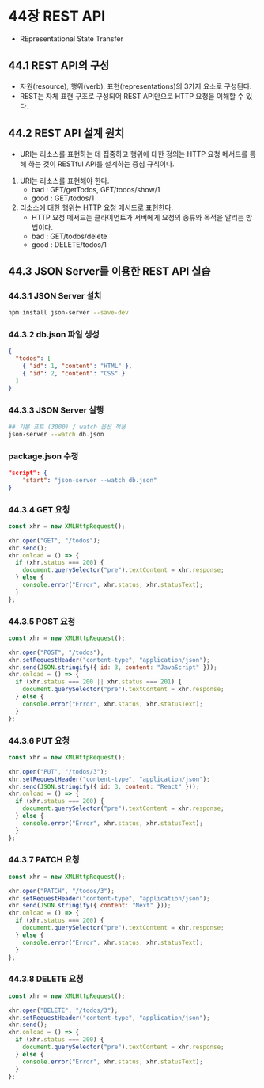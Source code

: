 # 44장 REST API

- REpresentational State Transfer

## 44.1 REST API의 구성

- 자원(resource), 행위(verb), 표현(representations)의 3가지 요소로 구성된다.
- REST는 자체 표현 구조로 구성되어 REST API만으로 HTTP 요청을 이해할 수 있다.

## 44.2 REST API 설계 원치

- URI는 리소스를 표현하는 데 집중하고 행위에 대한 정의는 HTTP 요청 메서드를 통해 하는 것이 RESTful API를 설계하는 중심 규칙이다.

1. URI는 리소스를 표현해야 한다.
   - bad : GET/getTodos, GET/todos/show/1
   - good : GET/todos/1
2. 리소스에 대한 행위는 HTTP 요청 메서드로 표현한다.
   - HTTP 요청 메서드는 클라이언트가 서버에게 요청의 종류와 목적을 알리는 방법이다.
   - bad : GET/todos/delete
   - good : DELETE/todos/1

## 44.3 JSON Server를 이용한 REST API 실습

### 44.3.1 JSON Server 설치

```bash
npm install json-server --save-dev
```

### 44.3.2 db.json 파일 생성

```json
{
  "todos": [
    { "id": 1, "content": "HTML" },
    { "id": 2, "content": "CSS" }
  ]
}
```

### 44.3.3 JSON Server 실행

```bash
## 기본 포트 (3000) / watch 옵션 적용
json-server --watch db.json
```

### package.json 수정

```json
"script": {
	"start": "json-server --watch db.json"
}
```

### 44.3.4 GET 요청

```jsx
const xhr = new XMLHttpRequest();

xhr.open("GET", "/todos");
xhr.send();
xhr.onload = () => {
  if (xhr.status === 200) {
    document.querySelector("pre").textContent = xhr.response;
  } else {
    console.error("Error", xhr.status, xhr.statusText);
  }
};
```

### 44.3.5 POST 요청

```jsx
const xhr = new XMLHttpRequest();

xhr.open("POST", "/todos");
xhr.setRequestHeader("content-type", "application/json");
xhr.send(JSON.stringify({ id: 3, content: "JavaScript" }));
xhr.onload = () => {
  if (xhr.status === 200 || xhr.status === 201) {
    document.querySelector("pre").textContent = xhr.response;
  } else {
    console.error("Error", xhr.status, xhr.statusText);
  }
};
```

### 44.3.6 PUT 요청

```jsx
const xhr = new XMLHttpRequest();

xhr.open("PUT", "/todos/3");
xhr.setRequestHeader("content-type", "application/json");
xhr.send(JSON.stringify({ id: 3, content: "React" }));
xhr.onload = () => {
  if (xhr.status === 200) {
    document.querySelector("pre").textContent = xhr.response;
  } else {
    console.error("Error", xhr.status, xhr.statusText);
  }
};
```

### 44.3.7 PATCH 요청

```jsx
const xhr = new XMLHttpRequest();

xhr.open("PATCH", "/todos/3");
xhr.setRequestHeader("content-type", "application/json");
xhr.send(JSON.stringify({ content: "Next" }));
xhr.onload = () => {
  if (xhr.status === 200) {
    document.querySelector("pre").textContent = xhr.response;
  } else {
    console.error("Error", xhr.status, xhr.statusText);
  }
};
```

### 44.3.8 DELETE 요청

```jsx
const xhr = new XMLHttpRequest();

xhr.open("DELETE", "/todos/3");
xhr.setRequestHeader("content-type", "application/json");
xhr.send();
xhr.onload = () => {
  if (xhr.status === 200) {
    document.querySelector("pre").textContent = xhr.response;
  } else {
    console.error("Error", xhr.status, xhr.statusText);
  }
};
```
